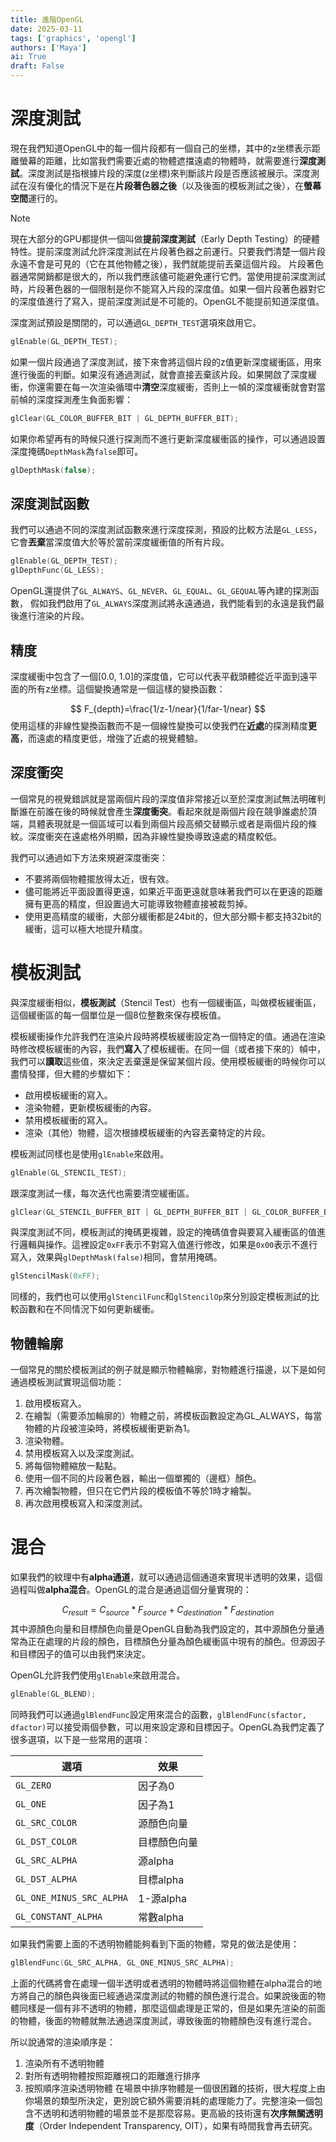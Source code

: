 ```yaml
---
title: 進階OpenGL
date: 2025-03-11
tags: ['graphics', 'opengl']
authors: ['Maya']
ai: True
draft: False
---
```

# 深度測試
現在我們知道OpenGL中的每一個片段都有一個自己的坐標，其中的z坐標表示距離螢幕的距離，比如當我們需要近處的物體遮擋遠處的物體時，就需要進行**深度測試**。深度測試是指根據片段的深度(z坐標)來判斷該片段是否應該被展示。深度測試在沒有優化的情況下是在**片段著色器之後**（以及後面的模板測試之後），在**螢幕空間**運行的。

> [!NOTE]
> 現在大部分的GPU都提供一個叫做**提前深度測試**（Early Depth Testing）的硬體特性。提前深度測試允許深度測試在片段著色器之前運行。只要我們清楚一個片段永遠不會是可見的（它在其他物體之後），我們就能提前丟棄這個片段。
> 片段著色器通常開銷都是很大的，所以我們應該儘可能避免運行它們。當使用提前深度測試時，片段著色器的一個限制是你不能寫入片段的深度值。如果一個片段著色器對它的深度值進行了寫入，提前深度測試是不可能的。OpenGL不能提前知道深度值。

深度測試預設是關閉的，可以通過`GL_DEPTH_TEST`選項來啟用它。
```cpp
glEnable(GL_DEPTH_TEST);
```

如果一個片段通過了深度測試，接下來會將這個片段的z值更新深度緩衝區，用來進行後面的判斷。如果沒有通過測試，就會直接丟棄該片段。如果開啟了深度緩衝，你還需要在每一次渲染循環中**清空**深度緩衝，否則上一幀的深度緩衝就會對當前幀的深度探測產生負面影響：
```cpp
glClear(GL_COLOR_BUFFER_BIT | GL_DEPTH_BUFFER_BIT);
```
如果你希望再有的時候只進行探測而不進行更新深度緩衝區的操作，可以通過設置深度掩碼`DepthMask`為`false`即可。
```cpp
glDepthMask(false);
```
## 深度測試函數
我們可以通過不同的深度測試函數來進行深度探測，預設的比較方法是`GL_LESS`，它會**丟棄**當深度值大於等於當前深度緩衝值的所有片段。
```cpp
glEnable(GL_DEPTH_TEST);
glDepthFunc(GL_LESS);
```
OpenGL還提供了`GL_ALWAYS`、`GL_NEVER`、`GL_EQUAL`、`GL_GEQUAL`等內建的探測函數，
假如我們啟用了`GL_ALWAYS`深度測試將永遠通過，我們能看到的永遠是我們最後進行渲染的片段。

## 精度
深度緩衝中包含了一個[0.0, 1.0]的深度值，它可以代表平截頭體從近平面到遠平面的所有z坐標。這個變換通常是一個這樣的變換函數：

$$
F_{depth}=\frac{1/z-1/near}{1/far-1/near}
$$
使用這樣的非線性變換函數而不是一個線性變換可以使我們在**近處**的探測精度**更高**，而遠處的精度更低，增強了近處的視覺體驗。

## 深度衝突
一個常見的視覺錯誤就是當兩個片段的深度值非常接近以至於深度測試無法明確判斷誰在前誰在後的時候就會產生**深度衝突**。看起來就是兩個片段在競爭誰處於頂端，具體表現就是一個區域可以看到兩個片段高頻交替顯示或者是兩個片段的條紋。深度衝突在遠處格外明顯，因為非線性變換導致遠處的精度較低。

我們可以通過如下方法來規避深度衝突：

- 不要將兩個物體擺放得太近，很有效。
- 儘可能將近平面設置得更遠，如果近平面更遠就意味著我們可以在更遠的距離擁有更高的精度，但設置過大可能導致物體直接被裁剪掉。
- 使用更高精度的緩衝，大部分緩衝都是24bit的，但大部分顯卡都支持32bit的緩衝，這可以極大地提升精度。

# 模板測試
與深度緩衝相似，**模板測試**（Stencil Test）也有一個緩衝區，叫做模板緩衝區，這個緩衝區的每一個單位是一個8位整數來保存模板值。

模板緩衝操作允許我們在渲染片段時將模板緩衝設定為一個特定的值。通過在渲染時修改模板緩衝的內容，我們**寫入**了模板緩衝。在同一個（或者接下來的）幀中，我們可以**讀取**這些值，來決定丟棄還是保留某個片段。使用模板緩衝的時候你可以盡情發揮，但大體的步驟如下：

- 啟用模板緩衝的寫入。
- 渲染物體，更新模板緩衝的內容。
- 禁用模板緩衝的寫入。
- 渲染（其他）物體，這次根據模板緩衝的內容丟棄特定的片段。

模板測試同樣也是使用`glEnable`來啟用。
```cpp
glEnable(GL_STENCIL_TEST);
```
跟深度測試一樣，每次迭代也需要清空緩衝區。
```cpp
glClear(GL_STENCIL_BUFFER_BIT | GL_DEPTH_BUFFER_BIT | GL_COLOR_BUFFER_BIT);
```

與深度測試不同，模板測試的掩碼更複雜，設定的掩碼值會與要寫入緩衝區的值進行邏輯與操作。這裡設定`0xFF`表示不對寫入值進行修改，如果是`0x00`表示不進行寫入，效果與`glDepthMask(false)`相同，會禁用掩碼。
```cpp
glStencilMask(0xFF);
```
同樣的，我們也可以使用`glStencilFunc`和`glStencilOp`來分別設定模板測試的比較函數和在不同情況下如何更新緩衝。

## 物體輪廓
一個常見的關於模板測試的例子就是顯示物體輪廓，對物體進行描邊，以下是如何通過模板測試實現這個功能：
1. 啟用模板寫入。
2. 在繪製（需要添加輪廓的）物體之前，將模板函數設定為GL_ALWAYS，每當物體的片段被渲染時，將模板緩衝更新為1。
3. 渲染物體。
4. 禁用模板寫入以及深度測試。
5. 將每個物體縮放一點點。
6. 使用一個不同的片段著色器，輸出一個單獨的（邊框）顏色。
7. 再次繪製物體，但只在它們片段的模板值不等於1時才繪製。
8. 再次啟用模板寫入和深度測試。

# 混合

如果我們的紋理中有**alpha通道**，就可以通過這個通道來實現半透明的效果，這個過程叫做**alpha混合**。OpenGL的混合是通過這個分量實現的：

$$
 C_{result}=C_{source}*F_{source}+C_{destination}*F_{destination}
$$
其中源顏色向量和目標顏色向量是OpenGL自動為我們設定的，其中源顏色分量通常為正在處理的片段的顏色，目標顏色分量為顏色緩衝區中現有的顏色。但源因子和目標因子的值可以由我們來決定。

OpenGL允許我們使用`glEnable`來啟用混合。
```cpp
glEnable(GL_BLEND);
```
同時我們可以通過`glBlendFunc`設定用來混合的函數，`glBlendFunc(sfactor, dfactor)`可以接受兩個參數，可以用來設定源和目標因子。OpenGL為我們定義了很多選項，以下是一些常用的選項：

| 選項                       | 效果       |
| ------------------------ | -------- |
| `GL_ZERO`                | 因子為0     |
| `GL_ONE`                 | 因子為1     |
| `GL_SRC_COLOR`           | 源顏色向量    |
| `GL_DST_COLOR`           | 目標顏色向量   |
| `GL_SRC_ALPHA`           | 源alpha   |
| `GL_DST_ALPHA`           | 目標alpha  |
| `GL_ONE_MINUS_SRC_ALPHA` | 1-源alpha |
| `GL_CONSTANT_ALPHA`      | 常數alpha  |

如果我們需要上面的不透明物體能夠看到下面的物體，常見的做法是使用：
```cpp
glBlendFunc(GL_SRC_ALPHA, GL_ONE_MINUS_SRC_ALPHA);
```
上面的代碼將會在處理一個半透明或者透明的物體時將這個物體在alpha混合的地方將自己的顏色與後面已經通過深度測試的物體的顏色進行混合。如果說後面的物體同樣是一個有非不透明的物體，那麼這個處理是正常的，但是如果先渲染的前面的物體，後面的物體就無法通過深度測試，導致後面的物體顏色沒有進行混合。

所以說通常的渲染順序是：
1. 渲染所有不透明物體
2. 對所有透明物體按照距離視口的距離進行排序
3. 按照順序渲染透明物體
在場景中排序物體是一個很困難的技術，很大程度上由你場景的類型所決定，更別說它額外需要消耗的處理能力了。完整渲染一個包含不透明和透明物體的場景並不是那麼容易。更高級的技術還有**次序無關透明度**（Order Independent Transparency, OIT），如果有時間我會再去研究。